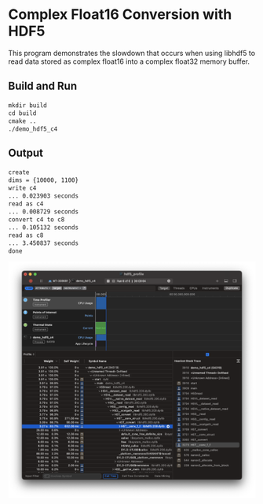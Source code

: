# Complex Float16 Conversion with HDF5

This program demonstrates the slowdown that occurs when using libhdf5
to read data stored as complex float16 into a complex float32 memory buffer.

## Build and Run

```
mkdir build
cd build
cmake ..
./demo_hdf5_c4
```

## Output

```
create
dims = {10000, 1100}
write c4
... 0.023903 seconds
read as c4
... 0.008729 seconds
convert c4 to c8
... 0.105132 seconds
read as c8
... 3.450837 seconds
done
```

![profile](images/profile.png)
